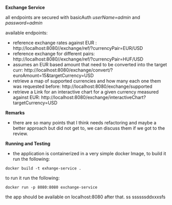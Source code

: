 

**Exchange Service**

all endpoints are secured with basicAuth *userName=admin* and *password=admin*

available endpoints: 
* reference exchange rates against EUR : http://localhost:8080//exchange/ref/?currencyPair=EUR/USD 
* reference exchange for different pairs:  http://localhost:8080//exchange/ref/?currencyPair=HUF/USD
* assumes an EUR based amount that need to be converted into the target curr:  http://localhost:8080/exchange/convert/?euroAmount=15&targetCurrency=USD
* retrieve a map of supported currencies and how many each one them was requested before:  http://localhost:8080/exchange/supported
* retrieve a Link for an interactive chart for a given currency measured against EUR:  http://localhost:8080/exchange/interactiveChart?targetCurrency=USD

**Remarks**
* there are so many points that I think needs refactoring and maybe a better approach but did not get to, we can discuss 
them if we got to the review.
  

**Running and Testing**
* the application is containerized in a very simple docker Image,  to build it run the following:

`docker build -t exhange-service .
  `

to run it run the following: 

`
docker run -p 8080:8080 exchange-service
`

the app should be available on localhost:8080 after that.
ss
ssssssddxxxsfs